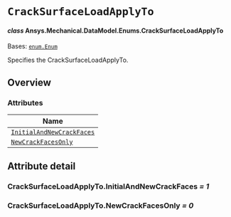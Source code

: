 # `CrackSurfaceLoadApplyTo`

<a id="ansys.mechanical.stubs.v242.Ansys.Mechanical.DataModel.Enums.CrackSurfaceLoadApplyTo"></a>

#### *class* Ansys.Mechanical.DataModel.Enums.CrackSurfaceLoadApplyTo

Bases: [`enum.Enum`](https://docs.python.org/3/library/enum.html#enum.Enum)

Specifies the CrackSurfaceLoadApplyTo.

<!-- !! processed by numpydoc !! -->

<a id="overview"></a>

## Overview

### Attributes

| Name |
| --------------------------------------------------------------------------------- |
| [`InitialAndNewCrackFaces`](#CrackSurfaceLoadApplyTo.InitialAndNewCrackFaces) |
| [`NewCrackFacesOnly`](#CrackSurfaceLoadApplyTo.NewCrackFacesOnly) |

<a id="attribute-detail"></a>

## Attribute detail

<a id="CrackSurfaceLoadApplyTo.InitialAndNewCrackFaces"></a>

### CrackSurfaceLoadApplyTo.InitialAndNewCrackFaces *= 1*

<a id="CrackSurfaceLoadApplyTo.NewCrackFacesOnly"></a>

### CrackSurfaceLoadApplyTo.NewCrackFacesOnly *= 0*


